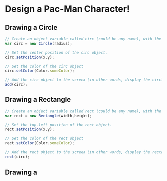 # Design a Pac-Man Character!

## Drawing a Circle
```javascript
// Create an object variable called circ (could be any name), with the Circle template.
var circ = new Circle(radius); 

// Set the center position of the circ object.
circ.setPosition(x,y); 

// Set the color of the circ object.
circ.setColor(Color.someColor);

// Add the circ object to the screen (in other words, display the circle)
add(circ);

```

## Drawing a Rectangle
```javascript
// Create an object variable called rect (could be any name), with the Rectangle template.
var rect = new Rectangle(width,height); 

// Set the top-left position of the rect object.
rect.setPosition(x,y);

// Set the color of the rect object.
rect.setColor(Color.someColor);

// Add the rect object to the screen (in other words, display the rectangle)
rect(circ);

```


## Drawing a 
